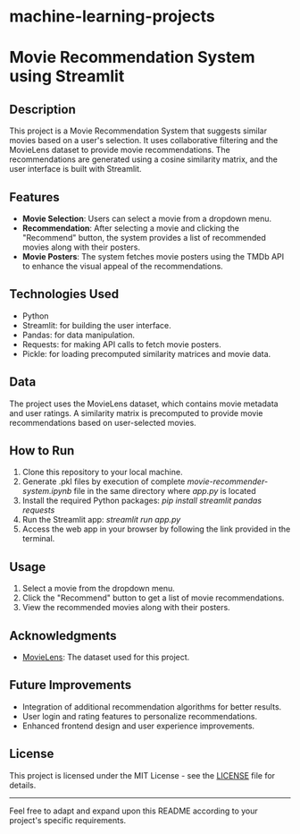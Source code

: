 # machine-learning-projects

# Movie Recommendation System using Streamlit

## Description
This project is a Movie Recommendation System that suggests similar movies based on a user's selection. It uses collaborative filtering and the MovieLens dataset to provide movie recommendations. The recommendations are generated using a cosine similarity matrix, and the user interface is built with Streamlit.

## Features
- **Movie Selection**: Users can select a movie from a dropdown menu.
- **Recommendation**: After selecting a movie and clicking the "Recommend" button, the system provides a list of recommended movies along with their posters.
- **Movie Posters**: The system fetches movie posters using the TMDb API to enhance the visual appeal of the recommendations.

## Technologies Used
- Python
- Streamlit: for building the user interface.
- Pandas: for data manipulation.
- Requests: for making API calls to fetch movie posters.
- Pickle: for loading precomputed similarity matrices and movie data.

## Data
The project uses the MovieLens dataset, which contains movie metadata and user ratings. A similarity matrix is precomputed to provide movie recommendations based on user-selected movies.

## How to Run
1. Clone this repository to your local machine.
2. Generate .pkl files by execution of complete *movie-recommender-system.ipynb* file in the same directory where *app.py* is located
3. Install the required Python packages: *pip install streamlit pandas requests*
4. Run the Streamlit app: *streamlit run app.py*
5. Access the web app in your browser by following the link provided in the terminal.

## Usage
1. Select a movie from the dropdown menu.
2. Click the "Recommend" button to get a list of movie recommendations.
3. View the recommended movies along with their posters.

## Acknowledgments
- [MovieLens](https://grouplens.org/datasets/movielens/): The dataset used for this project.

## Future Improvements
- Integration of additional recommendation algorithms for better results.
- User login and rating features to personalize recommendations.
- Enhanced frontend design and user experience improvements.

## License
This project is licensed under the MIT License - see the [LICENSE](LICENSE) file for details.

---

Feel free to adapt and expand upon this README according to your project's specific requirements.
